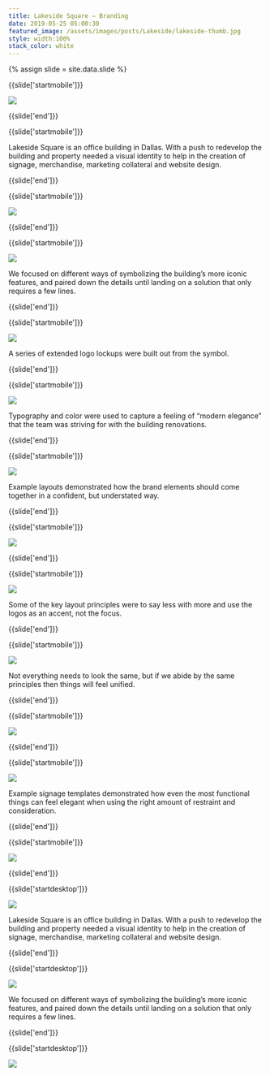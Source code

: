```yaml
---
title: Lakeside Square — Branding
date: 2019-05-25 05:00:30
featured_image: /assets/images/posts/Lakeside/lakeside-thumb.jpg
style: width:100%
stack_color: white
---
```

{% assign slide = site.data.slide %}


{{slide['startmobile']}}

<div><img class='full-height' src='{{ site.url }}/assets/images/posts/Lakeside/lakeside-1-mobile.png' srcset='{{ site.url }}/assets/images/posts/Lakeside/lakeside-1-mobile.png 375w, {{ site.url }}/assets/images/posts/Lakeside/lakeside-1-mobile@2x.png 750w, {{ site.url }}/assets/images/posts/Lakeside/lakeside-1-mobile@3x.png 1125w'></div>

{{slide['end']}}



{{slide['startmobile']}}

Lakeside Square is an office building in Dallas. With a push to redevelop the building and property needed a visual identity to help in the creation of signage, merchandise, marketing collateral and website design.

{{slide['end']}}



{{slide['startmobile']}}

<div><img class='full-height' src='{{ site.url }}/assets/images/posts/Lakeside/lakeside-2-mobile.png' srcset='{{ site.url }}/assets/images/posts/Lakeside/lakeside-2-mobile.png 375w, {{ site.url }}/assets/images/posts/Lakeside/lakeside-2-mobile@2x.png 750w, {{ site.url }}/assets/images/posts/Lakeside/lakeside-2-mobile@3x.png 1125w'></div>

<p class='bg-dark'></p>

{{slide['end']}}



{{slide['startmobile']}}

<div><img class='full-width' src='{{ site.url }}/assets/images/posts/Lakeside/lakeside-3-mobile.png' srcset='{{ site.url }}/assets/images/posts/Lakeside/lakeside-3-mobile.png 375w, {{ site.url }}/assets/images/posts/Lakeside/lakeside-3-mobile@2x.png 750w, {{ site.url }}/assets/images/posts/Lakeside/lakeside-3-mobile@3x.png 1125w'></div>

<p class='bg'>We focused on different ways of symbolizing the building’s more iconic features, and paired down the details until landing on a solution that only requires a few lines.</p>

{{slide['end']}}



{{slide['startmobile']}}

<div><img class='full-height' src='{{ site.url }}/assets/images/posts/Lakeside/lakeside-4-mobile.png' srcset='{{ site.url }}/assets/images/posts/Lakeside/lakeside-4-mobile.png 375w, {{ site.url }}/assets/images/posts/Lakeside/lakeside-4-mobile@2x.png 750w, {{ site.url }}/assets/images/posts/Lakeside/lakeside-4-mobile@3x.png 1125w'></div>

<p class='bg-dark'>A series of extended logo lockups were built out from the symbol.</p>

{{slide['end']}}



{{slide['startmobile']}}

<div><img class='full-width' src='{{ site.url }}/assets/images/posts/Lakeside/lakeside-5-mobile.png' srcset='{{ site.url }}/assets/images/posts/Lakeside/lakeside-5-mobile.png 375w, {{ site.url }}/assets/images/posts/Lakeside/lakeside-5-mobile@2x.png 750w, {{ site.url }}/assets/images/posts/Lakeside/lakeside-5-mobile@3x.png 1125w'></div>

<p class='bg'>Typography and color were used to capture a feeling of “modern elegance” that the team was striving for with the building renovations.</p>

{{slide['end']}}



{{slide['startmobile']}}

<div><img class='full-height' src='{{ site.url }}/assets/images/posts/Lakeside/lakeside-6-mobile.png' srcset='{{ site.url }}/assets/images/posts/Lakeside/lakeside-6-mobile.png 375w, {{ site.url }}/assets/images/posts/Lakeside/lakeside-6-mobile@2x.png 750w, {{ site.url }}/assets/images/posts/Lakeside/lakeside-6-mobile@3x.png 1125w'></div>

<p class='bg-dark'>Example layouts demonstrated how the brand elements should come together in a confident, but understated way.</p>

{{slide['end']}}




{{slide['startmobile']}}

<div><img class='full-width' src='{{ site.url }}/assets/images/posts/Lakeside/lakeside-7-mobile.png' srcset='{{ site.url }}/assets/images/posts/Lakeside/lakeside-7-mobile.png 375w, {{ site.url }}/assets/images/posts/Lakeside/lakeside-7-mobile@2x.png 750w, {{ site.url }}/assets/images/posts/Lakeside/lakeside-7-mobile@3x.png 1125w'></div>

{{slide['end']}}



{{slide['startmobile']}}

<div><img class='full-height' src='{{ site.url }}/assets/images/posts/Lakeside/lakeside-8-mobile.png' srcset='{{ site.url }}/assets/images/posts/Lakeside/lakeside-8-mobile.png 375w, {{ site.url }}/assets/images/posts/Lakeside/lakeside-8-mobile@2x.png 750w, {{ site.url }}/assets/images/posts/Lakeside/lakeside-8-mobile@3x.png 1125w'></div>

<p class='bg-dark'>Some of the key layout principles were to say less with more and use the logos as an accent, not the focus.</p>

{{slide['end']}}



{{slide['startmobile']}}

<div><img class='full-width' src='{{ site.url }}/assets/images/posts/Lakeside/lakeside-9-mobile.png' srcset='{{ site.url }}/assets/images/posts/Lakeside/lakeside-9-mobile.png 375w, {{ site.url }}/assets/images/posts/Lakeside/lakeside-9-mobile@2x.png 750w, {{ site.url }}/assets/images/posts/Lakeside/lakeside-9-mobile@3x.png 1125w'></div>

<p class='bg'>Not everything needs to look the same, but if we abide by the same principles then things will feel unified.</p>

{{slide['end']}}



{{slide['startmobile']}}

<div><img class='full-height' src='{{ site.url }}/assets/images/posts/Lakeside/lakeside-10-mobile.png' srcset='{{ site.url }}/assets/images/posts/Lakeside/lakeside-10-mobile.png 375w, {{ site.url }}/assets/images/posts/Lakeside/lakeside-10-mobile@2x.png 750w, {{ site.url }}/assets/images/posts/Lakeside/lakeside-10-mobile@3x.png 1125w'></div>

{{slide['end']}}




{{slide['startmobile']}}

<div><img class='full-width' src='{{ site.url }}/assets/images/posts/Lakeside/lakeside-11-mobile.png' srcset='{{ site.url }}/assets/images/posts/Lakeside/lakeside-11-mobile.png 375w, {{ site.url }}/assets/images/posts/Lakeside/lakeside-11-mobile@2x.png 750w, {{ site.url }}/assets/images/posts/Lakeside/lakeside-11-mobile@3x.png 1125w'></div>

<p class='bg'>Example signage templates demonstrated how even the most functional things can feel elegant when using the right amount of restraint and consideration.</p>


{{slide['end']}}



{{slide['startmobile']}}

<div><img class='full-height' src='{{ site.url }}/assets/images/posts/Lakeside/lakeside-12-mobile.png' srcset='{{ site.url }}/assets/images/posts/Lakeside/lakeside-12-mobile.png 375w, {{ site.url }}/assets/images/posts/Lakeside/lakeside-12-mobile@2x.png 750w, {{ site.url }}/assets/images/posts/Lakeside/lakeside-12-mobile@3x.png 1125w'></div>

{{slide['end']}}






{{slide['startdesktop']}}

<div><img class='full-width' src='{{ site.url }}/assets/images/posts/Lakeside/lakeside-1@2x.png' srcset='{{ site.url }}/assets/images/posts/Lakeside/lakeside-1.png 1024w, {{ site.url }}/assets/images/posts/Lakeside/lakeside-1@2x.png 2048w, {{ site.url }}/assets/images/posts/Lakeside/lakeside-1@3x.png 3072w'></div>

Lakeside Square is an office building in Dallas. With a push to redevelop the building and property needed a visual identity to help in the creation of signage, merchandise, marketing collateral and website design.

{{slide['end']}}



{{slide['startdesktop']}}

<div><img src='{{ site.url }}/assets/images/posts/Lakeside/lakeside-2@2x.png' srcset='{{ site.url }}/assets/images/posts/Lakeside/lakeside-2.png 794w, {{ site.url }}/assets/images/posts/Lakeside/lakeside-2@2x.png 1588w, {{ site.url }}/assets/images/posts/Lakeside/lakeside-2@3x.png 2382w'></div>

We focused on different ways of symbolizing the building’s more iconic features, and paired down the details until landing on a solution that only requires a few lines.

{{slide['end']}}



{{slide['startdesktop']}}

<div class='row'>

<div><img src='{{ site.url }}/assets/images/posts/Lakeside/lakeside-3@2x.png' srcset='{{ site.url }}/assets/images/posts/Lakeside/lakeside-3.png 314w, {{ site.url }}/assets/images/posts/Lakeside/lakeside-3@2x.png 628w, {{ site.url }}/assets/images/posts/Lakeside/lakeside-3@3x.png 942w'></div><!--

--><div><img src='{{ site.url }}/assets/images/posts/Lakeside/lakeside-4@2x.png' srcset='{{ site.url }}/assets/images/posts/Lakeside/lakeside-4.png 474w, {{ site.url }}/assets/images/posts/Lakeside/lakeside-4@2x.png 948w, {{ site.url }}/assets/images/posts/Lakeside/lakeside-4@3x.png 1422w'></div>

</div>

<figcaption>A picture of the building’s beautiful facade next to the primary logo.</figcaption>

A series of extended logo lockups were built out from the symbol.

{{slide['end']}}



{{slide['startdesktop']}}

<div><img src='{{ site.url }}/assets/images/posts/Lakeside/lakeside-5@2x.png' srcset='{{ site.url }}/assets/images/posts/Lakeside/lakeside-5.png 794w, {{ site.url }}/assets/images/posts/Lakeside/lakeside-5@2x.png 1588w, {{ site.url }}/assets/images/posts/Lakeside/lakeside-5@3x.png 2382w'></div>

Typography and color were used to capture a feeling of “modern elegance” that the team was striving for with the building renovations.

{{slide['end']}}




{{slide['startdesktop']}}

<div class='row'>

<div><img src='{{ site.url }}/assets/images/posts/Lakeside/lakeside-6@2x.png' srcset='{{ site.url }}/assets/images/posts/Lakeside/lakeside-6.png 314w, {{ site.url }}/assets/images/posts/Lakeside/lakeside-6@2x.png 628w, {{ site.url }}/assets/images/posts/Lakeside/lakeside-6@3x.png 942w'></div><!--

--><div><img src='{{ site.url }}/assets/images/posts/Lakeside/lakeside-7@2x.png' srcset='{{ site.url }}/assets/images/posts/Lakeside/lakeside-7.png 474w, {{ site.url }}/assets/images/posts/Lakeside/lakeside-7@2x.png 948w, {{ site.url }}/assets/images/posts/Lakeside/lakeside-7@3x.png 1422w'></div>

</div>

Example layouts demonstrated how the brand elements should come together in a confident, but understated way.

{{slide['end']}}



{{slide['startdesktop']}}

<div class='row'>

<div><img src='{{ site.url }}/assets/images/posts/Lakeside/lakeside-8@2x.png' srcset='{{ site.url }}/assets/images/posts/Lakeside/lakeside-8.png 314w, {{ site.url }}/assets/images/posts/Lakeside/lakeside-8@2x.png 628w, {{ site.url }}/assets/images/posts/Lakeside/lakeside-8@3x.png 942w'></div><!--

--><div><img src='{{ site.url }}/assets/images/posts/Lakeside/lakeside-9@2x.png' srcset='{{ site.url }}/assets/images/posts/Lakeside/lakeside-9.png 474w, {{ site.url }}/assets/images/posts/Lakeside/lakeside-9@2x.png 948w, {{ site.url }}/assets/images/posts/Lakeside/lakeside-9@3x.png 1422w'></div>

</div>

Some of the key layout principles were to say less with more and use the logos as an accent, not the focus.

{{slide['end']}}



{{slide['startdesktop']}}

<div><img src='{{ site.url }}/assets/images/posts/Lakeside/lakeside-10@2x.png' srcset='{{ site.url }}/assets/images/posts/Lakeside/lakeside-10.png 794w, {{ site.url }}/assets/images/posts/Lakeside/lakeside-10@2x.png 1588w, {{ site.url }}/assets/images/posts/Lakeside/lakeside-10@3x.png 2382w'></div>

Not everything needs to look the same, but if we abide by the same principles then things will feel unified.

{{slide['end']}}



{{slide['startdesktop']}}

<div class='row' style="
  box-sizing: border-box;
  padding:6px;
  gap:6px;
  height:55vw;
  display:grid;
  grid-template-columns: 55fr 45fr; 
  grid-template-rows: 1fr 1fr">

<div style="
  grid-column: 1/2; 
  grid-row: 1/3; 
  background-size: cover; 
  background-image: url({{ site.url }}/assets/images/posts/Lakeside/lakeside-11@2x.png);"></div>

<div style="
  grid-column: 2/3; 
  grid-row: 1/2; 
  background-size: cover; 
  background-image: url({{ site.url }}/assets/images/posts/Lakeside/lakeside-12@2x.png);"></div>

<div style="
  grid-column: 2/3; 
  grid-row: 2/3; 
  background-size: cover; 
  background-image: url({{ site.url }}/assets/images/posts/Lakeside/lakeside-13@2x.png);"></div>

</div>

Example signage templates demonstrated how even the most functional things can feel elegant when using the right amount of restraint and consideration.

{{slide['end']}}




{{slide['startdesktop']}}

<div class='row' style="
  box-sizing: border-box;
  padding:6px;
  gap:6px;
  height:55vw;
  display:grid;
  grid-template-columns: 65fr 35fr; 
  grid-template-rows: 1fr 1fr">

<div style="grid-column: 1/2; grid-row: 1/3; background-image:url({{ site.url }}/assets/images/posts/Lakeside/lakeside-14@2x.png);background-size: cover;"></div>

<div style="grid-column: 2/3; grid-row: 1/2; background-image:url({{ site.url }}/assets/images/posts/Lakeside/lakeside-15@2x.png); background-size: cover;"></div>
<div style="grid-column: 2/3; grid-row: 2/3; background-image:url({{ site.url }}/assets/images/posts/Lakeside/lakeside-16@2x.png); background-size: cover;"></div>

</div>


{{slide['end']}}
